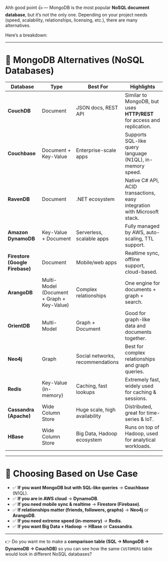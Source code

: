 Ahh good point 👍 — MongoDB is the most popular **NoSQL document database**, but it’s not the only one. Depending on your project needs (speed, scalability, relationships, licensing, etc.), there are many alternatives.

Here’s a breakdown:

---

# 📌 MongoDB Alternatives (NoSQL Databases)

| **Database**                    | **Type**                                   | **Best For**                     | **Highlights**                                                           |
| ------------------------------- | ------------------------------------------ | -------------------------------- | ------------------------------------------------------------------------ |
| **CouchDB**                     | Document                                   | JSON docs, REST API              | Similar to MongoDB, but uses **HTTP/REST** for access and replication.   |
| **Couchbase**                   | Document + Key-Value                       | Enterprise-scale apps            | Supports SQL-like query language (N1QL), in-memory speed.                |
| **RavenDB**                     | Document                                   | .NET ecosystem                   | Native C# API, ACID transactions, easy integration with Microsoft stack. |
| **Amazon DynamoDB**             | Key-Value + Document                       | Serverless, scalable apps        | Fully managed by AWS, auto-scaling, TTL support.                         |
| **Firestore (Google Firebase)** | Document                                   | Mobile/web apps                  | Realtime sync, offline support, cloud-based.                             |
| **ArangoDB**                    | Multi-Model (Document + Graph + Key-Value) | Complex relationships            | One engine for documents + graph + search.                               |
| **OrientDB**                    | Multi-Model                                | Graph + Document                 | Good for graph-like data and documents together.                         |
| **Neo4j**                       | Graph                                      | Social networks, recommendations | Best for complex relationships and graph queries.                        |
| **Redis**                       | Key-Value (in-memory)                      | Caching, fast lookups            | Extremely fast, widely used for caching & sessions.                      |
| **Cassandra (Apache)**          | Wide Column Store                          | Huge scale, high availability    | Distributed, great for time-series & IoT.                                |
| **HBase**                       | Wide Column Store                          | Big Data, Hadoop ecosystem       | Runs on top of Hadoop, used for analytical workloads.                    |

---

# 📌 Choosing Based on Use Case

* ✅ **If you want MongoDB but with SQL-like queries** → **Couchbase** (N1QL).
* ✅ **If you are in AWS cloud** → **DynamoDB**.
* ✅ **If you need mobile sync & realtime** → **Firestore (Firebase)**.
* ✅ **If relationships matter (friends, followers, graphs)** → **Neo4j** or **ArangoDB**.
* ✅ **If you need extreme speed (in-memory)** → **Redis**.
* ✅ **If you want Big Data + Hadoop** → **HBase** or **Cassandra**.

---

👉 Do you want me to make a **comparison table (SQL → MongoDB → DynamoDB → CouchDB)** so you can see how the same `CUSTOMERS` table would look in different NoSQL databases?

